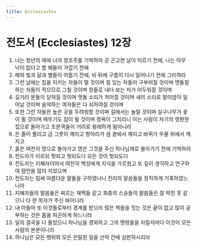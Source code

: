 ```yaml
---
title: Ecclesiastes
---
```


# 전도서 (Ecclesiastes) 12장
1. 너는 청년의 때에 너의 창조주를 기억하라 곧 곤고한 날이 이르기 전에, 나는 아무 낙이 없다고 할 해들이 가깝기 전에
1. 해와 빛과 달과 별들이 어둡기 전에, 비 뒤에 구름이 다시 일어나기 전에 그리하라
1. 그런 날에는 집을 지키는 자들이 떨 것이며 힘 있는 자들이 구부러질 것이며 맷돌질 하는 자들이 적으므로 그칠 것이며 창들로 내다 보는 자가 어두워질 것이며
1. 길거리 문들이 닫혀질 것이며 맷돌 소리가 적어질 것이며 새의 소리로 말미암아 일어날 것이며 음악하는 여자들은 다 쇠하여질 것이며
1. 또한 그런 자들은 높은 곳을 두려워할 것이며 길에서는 놀랄 것이며 살구나무가 꽃이 필 것이며 메뚜기도 짐이 될 것이며 정욕이 그치리니 이는 사람이 자기의 영원한 집으로 돌아가고 조문객들이 거리로 왕래하게 됨이니라
1. 은 줄이 풀리고 금 그릇이 깨지고 항아리가 샘 곁에서 깨지고 바퀴가 우물 위에서 깨지고
1. 흙은 여전히 땅으로 돌아가고 영은 그것을 주신 하나님께로 돌아가기 전에 기억하라
1. 전도자가 이르되 헛되고 헛되도다 모든 것이 헛되도다
1. 전도자는 지혜자이어서 여전히 백성에게 지식을 가르쳤고 또 깊이 생각하고 연구하여 잠언을 많이 지었으며
1. 전도자는 힘써 아름다운 말들을 구하였나니 진리의 말씀들을 정직하게 기록하였느니라
1. 지혜자들의 말씀들은 찌르는 채찍들 같고 회중의 스승들의 말씀들은 잘 박힌 못 같으니 다 한 목자가 주신 바이니라
1. 내 아들아 또 이것들로부터 경계를 받으라 많은 책들을 짓는 것은 끝이 없고 많이 공부하는 것은 몸을 피곤하게 하느니라
1. 일의 결국을 다 들었으니 하나님을 경외하고 그의 명령들을 지킬지어다 이것이 모든 사람의 본분이니라
1. 하나님은 모든 행위와 모든 은밀한 일을 선악 간에 심판하시리라